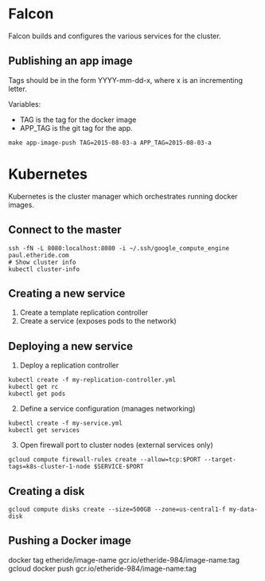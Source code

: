 # Falcon
Falcon builds and configures the various services for the cluster.

## Publishing an app image

Tags should be in the form YYYY-mm-dd-x, where x is an incrementing letter.

Variables:
  - TAG is the tag for the docker image
  - APP_TAG is the git tag for the app.

```
make app-image-push TAG=2015-08-03-a APP_TAG=2015-08-03-a
```

# Kubernetes 
Kubernetes is the cluster manager which orchestrates running docker images.

## Connect to the master
```
ssh -fN -L 8080:localhost:8080 -i ~/.ssh/google_compute_engine paul.etheride.com 
# Show cluster info
kubectl cluster-info
```

## Creating a new service

1. Create a template replication controller 
2. Create a service (exposes pods to the network)

## Deploying a new service

1. Deploy a replication controller
```
kubectl create -f my-replication-controller.yml
kubectl get rc
kubectl get pods
```

2. Define a service configuration (manages networking)
```
kubectl create -f my-service.yml
kubectl get services
```

3. Open firewall port to cluster nodes (external services only)

```
gcloud compute firewall-rules create --allow=tcp:$PORT --target-tags=k8s-cluster-1-node $SERVICE-$PORT
```

## Creating a disk
```
gcloud compute disks create --size=500GB --zone=us-central1-f my-data-disk
```

## Pushing a Docker image
docker tag etheride/image-name gcr.io/etheride-984/image-name:tag
gcloud docker push gcr.io/etheride-984/image-name:tag 
